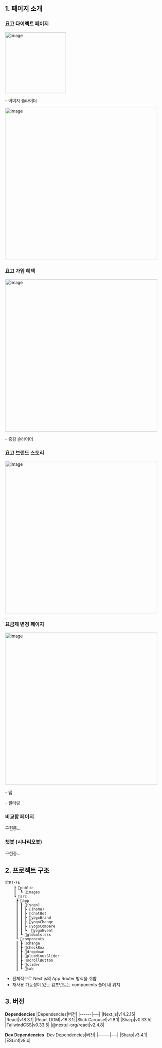 ## 1. 페이지 소개
### 요고 다이렉트 페이지
<img width="200" alt="image" src="https://github.com/user-attachments/assets/7e269de7-af55-45f2-b70b-1231b404f904">
<p>- 이미지 슬라이더</p>
<img width="500" alt="image" src="https://github.com/user-attachments/assets/d30f2ab8-a699-4f28-84e3-dcf62c2b0a38">

### 요고 가입 혜택
<img width="500" alt="image" src="https://github.com/user-attachments/assets/4dad8ca1-bd0c-4256-a404-fdd778475a67">
<p>  - 증감 슬라이더 
</p>

### 요고 브랜드 스토리 
<img width="500" alt="image" src="https://github.com/user-attachments/assets/a76d9a90-57a6-42fa-8a41-52e63387300b">

### 요금제 변경 페이지
<img width="500" alt="image" src="https://github.com/user-attachments/assets/0be2384b-2a1a-4b34-9b17-ef89bc4e75ba">
<p>  - 탭</p>
<p>  - 필터링</p>

### 비교함 페이지
구현중...

### 챗봇 (시나리오봇)
구현중...

## 2. 프로젝트 구조
```
📦KT-FE
	┣ 📂public
	┃  ┗ 📂images
	┗ 📂src
	 ┣ 📂app
	 ┃ ┣ 📂(yogo)
	 ┃ ┃ ┣ 📂(home)
	 ┃ ┃ ┣ 📂chatBot
	 ┃ ┃ ┣ 📂yogoBrand
	 ┃ ┃ ┣ 📂yogoChange
	 ┃ ┃ ┣ 📂yogoCompare
	 ┃ ┃ ┗  📂yogoEvent
	 ┃ ┗ 📜globals.css
	 ┗ 📂components
	 ┃ ┣ 📂change
	 ┃ ┣ 📂checkBox
	 ┃ ┣ 📂dropdown
	 ┃ ┣ 📂plusMinusSlider
	 ┃ ┣ 📂scrollButton
	 ┃ ┣ 📂slider
	 ┃ ┗ 📂tab
```
- 전체적으로 Next.js의 App Router 방식을 취함
- 재사용 가능성이 있는 컴포넌트는 components 폴더 내 위치

## 3. 버전
**Dependencies**
|Dependencies|버전|
|------|---|
|Next.js|v14.2.15|
|React|v18.3.1|
|React DOM|v18.3.1|
|Slick Carousel|v1.8.1|
|Sharp|v0.33.5|
|TailwindCSS|v0.33.5|
|@nextui-org/react|v2.4.8|

**Dev Dependencies**
|Dev Dependencies|버전|
|------|---|
|Sharp|v3.4.1|
|ESLint|v8.x|
